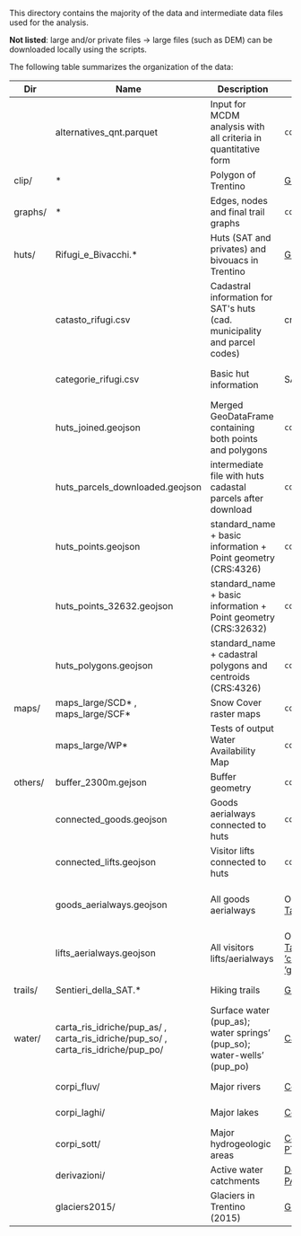 This directory contains the majority of the data and intermediate data files used for the analysis. 

**Not listed**: large and/or private files → large files (such as DEM) can be downloaded locally using the scripts. 

The following table summarizes the organization of the data:

| Dir | Name  | Description  | Source | License  | Notes |
|---|---|---|---|---|---|
|  | alternatives_qnt.parquet  | Input for MCDM analysis with all criteria in quantitative form | `code/mcdm_analysis.ipynb` | -  | - |
| clip/ | *  | Polygon of Trentino  | [Geocatalogo PAT](https://siat.provincia.tn.it/geonetwork/srv/ita/catalog.search#/metadata/p_TN:377793f1-1094-4e81-810e-403897418b23) | CC0 1.0 Universal  | Used for clipping maps |
| graphs/ | *  | Edges, nodes and final trail graphs  | `code/trails_to_huts.ipynb` | -  | Intermediate files used for accessibility analysis |
| huts/ |  Rifugi_e_Bivacchi.* | Huts (SAT and privates) and bivouacs in Trentino | [GeocatalogoPAT](https://siat.provincia.tn.it/geonetwork/srv/ita/catalog.search#/metadata/p_TN:8ccc0bfb-ec39-4b5e-8af3-625c2c3b47cd) | CC0 1.0 Universal | Point geometries |
| |catasto_rifugi.csv|Cadastral information for SAT's huts (cad. municipality and parcel codes) |created via [MobileKat](https://mobilekat.provincia.tn.it/mobilekat/indexd.html#splash)|-|Used to download parcels polygons|
||categorie\_rifugi.csv|Basic hut information |SAT|-|Combined with point geometries from Rifugi_e_Bivacchi.* |
||huts\_joined.geojson|Merged GeoDataFrame containing both points and polygons|`code/huts_download.ipynb`|-|-|
||huts_parcels_downloaded.geojson|intermediate file with huts cadastal parcels after download|`code/huts_download.ipynb`|-|-|
||huts_points.geojson|standard_name + basic information + Point geometry (CRS:4326)|`code/huts_download.ipynb`|-|Combines huts/Rifugi_e_Bivacchi.* and huts/categorie_rifugi.csv|
||huts_points_32632.geojson|standard_name + basic information + Point geometry (CRS:32632)|`code/huts_download.ipynb`|-|Combines huts/Rifugi_e_Bivacchi.* and huts/categorie_rifugi.csv|
||huts_polygons.geojson|standard_name + cadastral polygons and centroids (CRS:4326)|`code/huts_download.ipynb`|-|-|
| maps/ | maps_large/SCD* , maps_large/SCF* | Snow Cover raster maps | `code/modis_maps.ipynb` | -  | Used in `code/maps.ipynb` |
|  | maps_large/WP*  | Tests of output Water Availability Map  | `code/maps.ipynb` | -  | - |
| others/ | buffer_2300m.gejson  | Buffer geometry  | `code/mcdm_analysis.ipynb` | -  | For QGIS visualizations |
|  | connected_goods.geojson  | Goods aerialways connected to huts  | `code/mcdm_analysis.ipynb` | -  | For QGIS visualizations |
| | connected_lifts.geojson | Visitor lifts connected to huts  | `code/mcdm_analysis.ipynb` | -  | For QGIS visualizations |
| | goods_aerialways.geojson | All goods aerialways | OpenStreetMap (OSM) [Tag:aerialway=goods](https://wiki.openstreetmap.org/wiki/Tag%3Aaerialway%3Dgoods) | Open Data Commons (ODbL) | - |
| | lifts_aerialways.geojson | All visitors lifts/aerialways | OpenStreetMap (OSM) [Tag:aerialway=[’station’, ’cable car’, ’chair lift’, ’gondola’, ’mixed lift’]](https://wiki.openstreetmap.org/wiki/Key:aerialway) | Open Data Commons (ODbL) | - |
| trails/ | Sentieri_della_SAT.*  | Hiking trails  | [Geocatalogo PAT](https://siat.provincia.tn.it/geonetwork/srv/ita/catalog.search#/metadata/p_TN:f3547bc8-bf1e-4731-85d2-2084d1f4ba07) | CC0 1.0 Universal  | - |
| water/ | carta_ris_idriche/pup_as/ , carta_ris_idriche/pup_so/ , carta_ris_idriche/pup_po/| Surface water (pup_as); water springs’ (pup_so); water-wells’ (pup_po) | [Carta Risorse Idriche PAT](https://www.provincia.tn.it/Documenti-e-dati/Documenti-di-supporto/Download-shapefile-Carta-delle-Risorse-idriche) | -  | Used in `code/maps.ipynb` |
|  | corpi_fluv/  | Major rivers  | [Corpi Idrici Fluviali PTA](https://siat.provincia.tn.it/geonetwork/srv/ita/catalog.search#/metadata/p_TN:df06e63c-d0f3-46c9-8ec2-c25a22c50ef7) | CC BY 4.0  | Used in `code/maps.ipynb` |
|  | corpi_laghi/  | Major lakes  | [Corpi Idrici Lacustri PTA](https://siat.provincia.tn.it/geonetwork/srv/ita/catalog.search#/metadata/p_TN:6137f8f2-cb30-4eb3-b533-181bd02619b8) | CC BY 4.0  | Used in `code/maps.ipynb` |
|  | corpi_sott/  | Major hydrogeologic areas  | [Corpi Idrici Sotterranei PTA](https://siat.provincia.tn.it/geonetwork/srv/ita/catalog.search#/metadata/p_TN:e701c6e4-4d6f-475f-ae08-8d37eba35248) | CC BY 4.0  | - |
|  | derivazioni/  | Active water catchments  | [Derivazioni Idriche Attive PAT](https://siat.provincia.tn.it/geonetwork/srv/ita/catalog.search#/metadata/p_TN:0ee6892f-280f-4119-924b-2c37dd71e275) | CC0 1.0  | Used in `code/maps.ipynb`  |
|  | glaciers2015/  | Glaciers in Trentino (2015)  | [Geocatalogo PAT](https://siat.provincia.tn.it/geonetwork/srv/ita/catalog.search#/metadata/p_TN:4b5b287f-cdce-4c9f-99f4-434b123d3d49) | CC0 1.0  | Used in `code/maps.ipynb`  |
